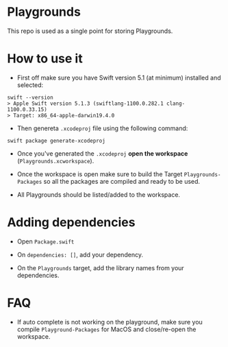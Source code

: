 # Playgrounds

This repo is used as a single point for storing Playgrounds.

# How to use it

- First off make sure you have Swift version 5.1 (at minimum) installed and selected:
```
swift --version
> Apple Swift version 5.1.3 (swiftlang-1100.0.282.1 clang-1100.0.33.15)
> Target: x86_64-apple-darwin19.4.0
````

- Then genereta `.xcodeproj` file using the following command:
```
swift package generate-xcodeproj
```

- Once you've generated the `.xcodeproj`  **open the workspace** (`Playgrounds.xcworkspace`).

- Once the workspace is open make sure to build the Target `Playgrounds-Packages` so all the packages are compiled and ready to be used.

- All Playgrounds should be listed/added to the workspace.

# Adding dependencies

- Open `Package.swift`

- On `dependencies: []`, add your dependency.

- On the `Playgrounds` target, add the library names from your dependencies.

# FAQ

- If auto complete is not working on the playground, make sure you compile `Playground-Packages` for MacOS and close/re-open the workspace.
